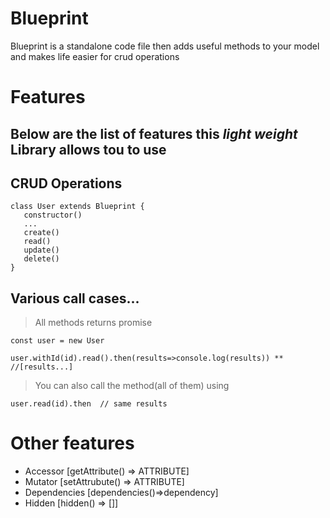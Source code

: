 # Blueprint
Blueprint is a standalone code file then adds useful methods to your model and makes life easier for crud operations 



 # Features
 ## Below are the list of features this *light weight* Library allows tou to use

## CRUD Operations
````
class User extends Blueprint {
   constructor()
   ...
   create()
   read()
   update()
   delete()
}
````

## Various call cases...

> All methods returns promise

````
const user = new User

user.withId(id).read().then(results=>console.log(results)) ** //[results...]
````

> You can also call the method(all of them) using

```
user.read(id).then  // same results
````

# Other features

- Accessor [getAttribute() => ATTRIBUTE]
- Mutator [setAttrubute() => ATTRIBUTE]
- Dependencies [dependencies()=>dependency]
- Hidden [hidden() => []]
 
